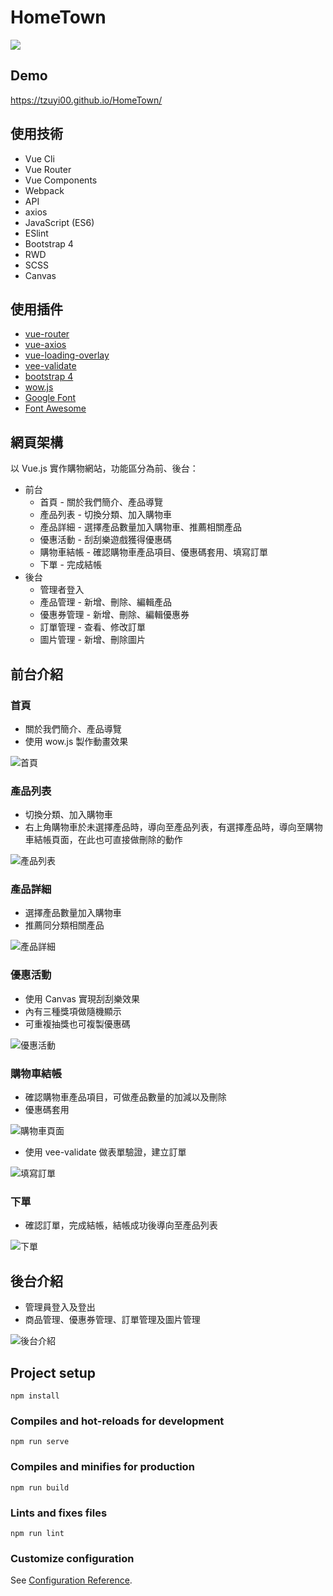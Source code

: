# HomeTown
![](https://user-images.githubusercontent.com/42172767/93662133-4a7a8700-fa90-11ea-9c50-d1078e4ce5e9.jpg)

## Demo
https://tzuyi00.github.io/HomeTown/

## 使用技術
* Vue Cli
* Vue Router
* Vue Components
* Webpack
* API
* axios
* JavaScript (ES6)
* ESlint
* Bootstrap 4
* RWD
* SCSS
* Canvas

## 使用插件
* [vue-router](https://www.npmjs.com/package/vue-router)
* [vue-axios](https://www.npmjs.com/package/vue-axios)
* [vue-loading-overlay](https://www.npmjs.com/package/vue-loading-overlay)
* [vee-validate](https://www.npmjs.com/package/vee-validate)
* [bootstrap 4](https://getbootstrap.com/)
* [wow.js](https://wowjs.uk/docs.html)
* [Google Font](https://fonts.google.com/)
* [Font Awesome](https://fontawesome.com/)

## 網頁架構
以 Vue.js 實作購物網站，功能區分為前、後台：
* 前台
  * 首頁 - 關於我們簡介、產品導覽
  * 產品列表 - 切換分類、加入購物車
  * 產品詳細 - 選擇產品數量加入購物車、推薦相關產品
  * 優惠活動 - 刮刮樂遊戲獲得優惠碼
  * 購物車結帳 - 確認購物車產品項目、優惠碼套用、填寫訂單
  * 下單 - 完成結帳
* 後台
  * 管理者登入
  * 產品管理 - 新增、刪除、編輯產品
  * 優惠券管理 - 新增、刪除、編輯優惠券
  * 訂單管理 - 查看、修改訂單
  * 圖片管理 - 新增、刪除圖片
  
## 前台介紹
### 首頁
* 關於我們簡介、產品導覽
* 使用 wow.js 製作動畫效果

![首頁](https://user-images.githubusercontent.com/42172767/93671806-acf77580-fad8-11ea-8561-b982dccafa93.gif)


### 產品列表
* 切換分類、加入購物車
* 右上角購物車於未選擇產品時，導向至產品列表，有選擇產品時，導向至購物車結帳頁面，在此也可直接做刪除的動作

![產品列表](https://user-images.githubusercontent.com/42172767/93671039-5dae4680-fad2-11ea-94a3-9efb95d9bfd5.gif)

### 產品詳細
* 選擇產品數量加入購物車
* 推薦同分類相關產品

![產品詳細](https://user-images.githubusercontent.com/42172767/93671323-9b13d380-fad4-11ea-8069-a807e1e292bb.gif)

### 優惠活動
* 使用 Canvas 實現刮刮樂效果
* 內有三種獎項做隨機顯示
* 可重複抽獎也可複製優惠碼

![優惠活動](https://user-images.githubusercontent.com/42172767/93671380-1bd2cf80-fad5-11ea-88cf-a52c3abde9e2.gif)

### 購物車結帳
* 確認購物車產品項目，可做產品數量的加減以及刪除
* 優惠碼套用

![購物車頁面](https://user-images.githubusercontent.com/42172767/93671454-b3d0b900-fad5-11ea-9a99-b3d84c0a91dc.gif)

* 使用 vee-validate 做表單驗證，建立訂單

![填寫訂單](https://user-images.githubusercontent.com/42172767/93671546-73256f80-fad6-11ea-9f4c-4d3d5a73df97.gif)

### 下單
* 確認訂單，完成結帳，結帳成功後導向至產品列表

![下單](https://user-images.githubusercontent.com/42172767/93671578-b253c080-fad6-11ea-913e-8a34cda83122.gif)


## 後台介紹
* 管理員登入及登出
* 商品管理、優惠券管理、訂單管理及圖片管理

![後台介紹](https://user-images.githubusercontent.com/42172767/93671677-a61c3300-fad7-11ea-84c2-232092eb2eb0.gif)


## Project setup
```
npm install
```

### Compiles and hot-reloads for development
```
npm run serve
```

### Compiles and minifies for production
```
npm run build
```

### Lints and fixes files
```
npm run lint
```

### Customize configuration
See [Configuration Reference](https://cli.vuejs.org/config/).

